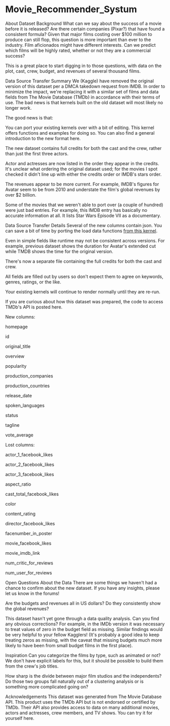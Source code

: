 # Movie_Recommender_Systum

About Dataset
Background
What can we say about the success of a movie before it is released? Are there certain companies (Pixar?) that have found a consistent formula? Given that major films costing over $100 million to produce can still flop, this question is more important than ever to the industry. Film aficionados might have different interests. Can we predict which films will be highly rated, whether or not they are a commercial success?

This is a great place to start digging in to those questions, with data on the plot, cast, crew, budget, and revenues of several thousand films.

Data Source Transfer Summary
We (Kaggle) have removed the original version of this dataset per a DMCA takedown request from IMDB. In order to minimize the impact, we're replacing it with a similar set of films and data fields from The Movie Database (TMDb) in accordance with their terms of use. The bad news is that kernels built on the old dataset will most likely no longer work.

The good news is that:

You can port your existing kernels over with a bit of editing. This kernel offers functions and examples for doing so. You can also find a general introduction to the new format here.

The new dataset contains full credits for both the cast and the crew, rather than just the first three actors.

Actor and actresses are now listed in the order they appear in the credits. It's unclear what ordering the original dataset used; for the movies I spot checked it didn't line up with either the credits order or IMDB's stars order.

The revenues appear to be more current. For example, IMDB's figures for Avatar seem to be from 2010 and understate the film's global revenues by over $2 billion.

Some of the movies that we weren't able to port over (a couple of hundred) were just bad entries. For example, this IMDB entry has basically no accurate information at all. It lists Star Wars Episode VII as a documentary.

Data Source Transfer Details
Several of the new columns contain json. You can save a bit of time by porting the load data functions [from this kernel]().

Even in simple fields like runtime may not be consistent across versions. For example, previous dataset shows the duration for Avatar's extended cut while TMDB shows the time for the original version.

There's now a separate file containing the full credits for both the cast and crew.

All fields are filled out by users so don't expect them to agree on keywords, genres, ratings, or the like.

Your existing kernels will continue to render normally until they are re-run.

If you are curious about how this dataset was prepared, the code to access TMDb's API is posted here.

New columns:

homepage

id

original_title

overview

popularity

production_companies

production_countries

release_date

spoken_languages

status

tagline

vote_average

Lost columns:

actor_1_facebook_likes

actor_2_facebook_likes

actor_3_facebook_likes

aspect_ratio

cast_total_facebook_likes

color

content_rating

director_facebook_likes

facenumber_in_poster

movie_facebook_likes

movie_imdb_link

num_critic_for_reviews

num_user_for_reviews

Open Questions About the Data
There are some things we haven't had a chance to confirm about the new dataset. If you have any insights, please let us know in the forums!

Are the budgets and revenues all in US dollars? Do they consistently show the global revenues?

This dataset hasn't yet gone through a data quality analysis. Can you find any obvious corrections? For example, in the IMDb version it was necessary to treat values of zero in the budget field as missing. Similar findings would be very helpful to your fellow Kagglers! (It's probably a good idea to keep treating zeros as missing, with the caveat that missing budgets much more likely to have been from small budget films in the first place).

Inspiration
Can you categorize the films by type, such as animated or not? We don't have explicit labels for this, but it should be possible to build them from the crew's job titles.

How sharp is the divide between major film studios and the independents? Do those two groups fall naturally out of a clustering analysis or is something more complicated going on?

Acknowledgements
This dataset was generated from The Movie Database API. This product uses the TMDb API but is not endorsed or certified by TMDb.
Their API also provides access to data on many additional movies, actors and actresses, crew members, and TV shows. You can try it for yourself here.
